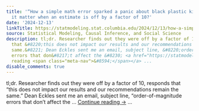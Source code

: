 ```yaml
---
title: '“How a simple math error sparked a panic about black plastic kitchen utensils”:  Does
  it matter when an estimate is off by a factor of 10?'
date: '2024-12-13'
linkTitle: https://statmodeling.stat.columbia.edu/2024/12/13/how-a-simple-math-error-sparked-a-panic-about-black-plastic-kitchen-utensils/
source: Statistical Modeling, Causal Inference, and Social Science
description: tl;dr. Researcher finds out they were off by a factor of 10, responds
  that &#8220;this does not impact our results and our recommendations remain the
  same.&#8221; Dean Eckles sent me an email, subject line, &#8220;order-of-magnitude
  errors that don&#8217;t affect the &#8230; <a href="https://statmodeling.stat.columbia.edu/2024/12/13/how-a-simple-math-error-sparked-a-panic-about-black-plastic-kitchen-utensils/">Continue
  reading <span class="meta-nav">&#8594;</span></a> ...
disable_comments: true
---
```

tl;dr. Researcher finds out they were off by a factor of 10, responds that &#8220;this does not impact our results and our recommendations remain the same.&#8221; Dean Eckles sent me an email, subject line, &#8220;order-of-magnitude errors that don&#8217;t affect the &#8230; <a href="https://statmodeling.stat.columbia.edu/2024/12/13/how-a-simple-math-error-sparked-a-panic-about-black-plastic-kitchen-utensils/">Continue reading <span class="meta-nav">&#8594;</span></a> ...